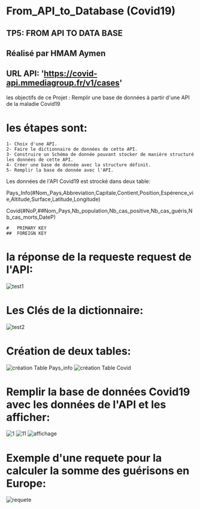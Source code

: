 # From_API_to_Database (Covid19)

TP5: FROM API TO DATA BASE
-------------------------
Réalisé par HMAM Aymen
--------------------------
URL API: 'https://covid-api.mmediagroup.fr/v1/cases' 
--------------------------------------------------
les objectifs de ce Projet : Remplir une base de données à partir d'une API de la maladie Covid19

# les étapes sont:
	1- Choix d'une API.
	2- Faire le dictionnaire de données de cette API.
  	3- Construire un Schéma de donnée pouvant stocker de manière structuré les données de cette API.
	4- Créer une base de donnée avec la structure définit.
	5- Remplir la base de donnée avec l'API.


Les données de l'API Covid19 est strocké dans deux table:

Pays_Info(#Nom_Pays,Abbreviation,Capitale,Contient,Position,Espérence_vie,Altitude,Surface,Latitude,Longitude)

Covid(#NoP,##Nom_Pays,Nb_population,Nb_cas_positive,Nb_cas_guéris,Nb_cas_morts,DateP)

	#	PRIMARY KEY
	##	FOREIGN KEY
# la réponse de la requeste request de l'API:
![test1](https://user-images.githubusercontent.com/73019374/102406813-6c31ce80-3feb-11eb-9e0f-0b69ed2af118.PNG)

# Les Clés de la dictionnaire:
![test2](https://user-images.githubusercontent.com/73019374/102406968-a26f4e00-3feb-11eb-83f3-5c59bf4241f7.PNG)

# Création de deux tables:
![création Table Pays_info](https://user-images.githubusercontent.com/73019374/102407058-c599fd80-3feb-11eb-96a9-6426915fd6a4.PNG)
![création Table Covid](https://user-images.githubusercontent.com/73019374/102407071-c894ee00-3feb-11eb-8ad1-365a260e3ab0.PNG)

# Remplir la base de données Covid19 avec les données de l'API et les afficher:
![1](https://user-images.githubusercontent.com/73019374/102407624-aa7bbd80-3fec-11eb-895a-c7cefccee07c.PNG)
![11](https://user-images.githubusercontent.com/73019374/102407631-ad76ae00-3fec-11eb-8a2c-93e714f15d8c.PNG)
![affichage](https://user-images.githubusercontent.com/73019374/102407211-04c84e80-3fec-11eb-8d87-77022c74a9e1.PNG)

# Exemple d'une requete pour la calculer la somme des guérisons en Europe:
![requete](https://user-images.githubusercontent.com/73019374/102407318-3214fc80-3fec-11eb-972d-2b42c7817380.PNG)




